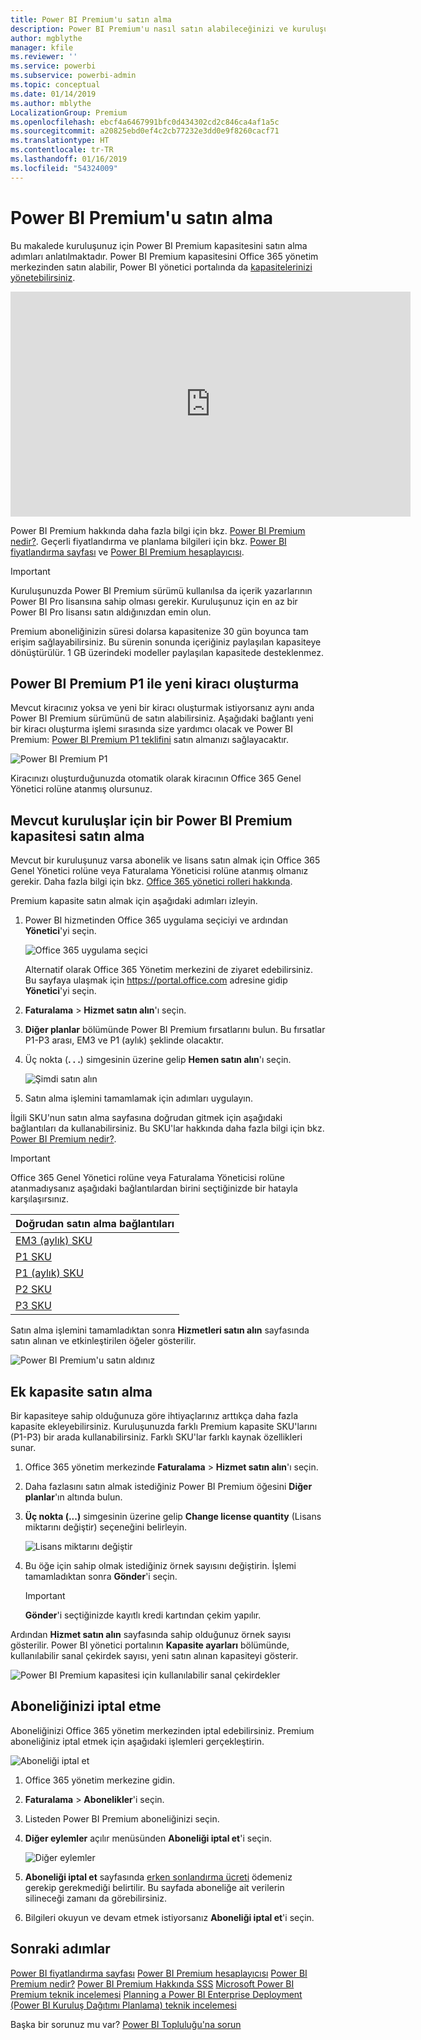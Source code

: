 ```yaml
---
title: Power BI Premium'u satın alma
description: Power BI Premium'u nasıl satın alabileceğinizi ve kuruluşunuzun tamamı için içerik erişimini nasıl sağlayabileceğinizi öğrenin.
author: mgblythe
manager: kfile
ms.reviewer: ''
ms.service: powerbi
ms.subservice: powerbi-admin
ms.topic: conceptual
ms.date: 01/14/2019
ms.author: mblythe
LocalizationGroup: Premium
ms.openlocfilehash: ebcf4a6467991bfc0d434302cd2c846ca4af1a5c
ms.sourcegitcommit: a20825ebd0ef4c2cb77232e3dd0e9f8260cacf71
ms.translationtype: HT
ms.contentlocale: tr-TR
ms.lasthandoff: 01/16/2019
ms.locfileid: "54324009"
---
```

# <a name="how-to-purchase-power-bi-premium"></a>Power BI Premium'u satın alma

Bu makalede kuruluşunuz için Power BI Premium kapasitesini satın alma adımları anlatılmaktadır. Power BI Premium kapasitesini Office 365 yönetim merkezinden satın alabilir, Power BI yönetici portalında da [kapasitelerinizi yönetebilirsiniz](service-admin-premium-manage.md).

<iframe width="640" height="360" src="https://www.youtube.com/embed/NkvYs5Qp4iA?rel=0&amp;showinfo=0" frameborder="0" allowfullscreen></iframe>

Power BI Premium hakkında daha fazla bilgi için bkz. [Power BI Premium nedir?](service-premium.md). Geçerli fiyatlandırma ve planlama bilgileri için bkz. [Power BI fiyatlandırma sayfası](https://powerbi.microsoft.com/pricing/) ve [Power BI Premium hesaplayıcısı](https://powerbi.microsoft.com/calculator/).

> [!IMPORTANT]
> Kuruluşunuzda Power BI Premium sürümü kullanılsa da içerik yazarlarının Power BI Pro lisansına sahip olması gerekir. Kuruluşunuz için en az bir Power BI Pro lisansı satın aldığınızdan emin olun.
>
>Premium aboneliğinizin süresi dolarsa kapasitenize 30 gün boyunca tam erişim sağlayabilirsiniz. Bu sürenin sonunda içeriğiniz paylaşılan kapasiteye dönüştürülür. 1 GB üzerindeki modeller paylaşılan kapasitede desteklenmez.

## <a name="create-a-new-tenant-with-power-bi-premium-p1"></a>Power BI Premium P1 ile yeni kiracı oluşturma

Mevcut kiracınız yoksa ve yeni bir kiracı oluşturmak istiyorsanız aynı anda Power BI Premium sürümünü de satın alabilirsiniz. Aşağıdaki bağlantı yeni bir kiracı oluşturma işlemi sırasında size yardımcı olacak ve Power BI Premium: [Power BI Premium P1 teklifini](https://signup.microsoft.com/Signup?OfferId=b3ec5615-cc11-48de-967d-8d79f7cb0af1) satın almanızı sağlayacaktır.

![Power BI Premium P1](media/service-admin-premium-purchase/premium-purchase-with-tenant.png)

Kiracınızı oluşturduğunuzda otomatik olarak kiracının Office 365 Genel Yönetici rolüne atanmış olursunuz.

## <a name="purchase-a-power-bi-premium-capacity-for-an-existing-organization"></a>Mevcut kuruluşlar için bir Power BI Premium kapasitesi satın alma

Mevcut bir kuruluşunuz varsa abonelik ve lisans satın almak için Office 365 Genel Yönetici rolüne veya Faturalama Yöneticisi rolüne atanmış olmanız gerekir. Daha fazla bilgi için bkz. [Office 365 yönetici rolleri hakkında](https://support.office.com/article/About-Office-365-admin-roles-da585eea-f576-4f55-a1e0-87090b6aaa9d).

Premium kapasite satın almak için aşağıdaki adımları izleyin.

1. Power BI hizmetinden Office 365 uygulama seçiciyi ve ardından **Yönetici**'yi seçin.

    ![Office 365 uygulama seçici](media/service-admin-premium-purchase/o365-app-picker.png)

    Alternatif olarak Office 365 Yönetim merkezini de ziyaret edebilirsiniz. Bu sayfaya ulaşmak için https://portal.office.com adresine gidip **Yönetici**'yi seçin.

1. **Faturalama** > **Hizmet satın alın**'ı seçin.

1. **Diğer planlar** bölümünde Power BI Premium fırsatlarını bulun. Bu fırsatlar P1-P3 arası, EM3 ve P1 (aylık) şeklinde olacaktır.

1. Üç nokta (**. . .**) simgesinin üzerine gelip **Hemen satın alın**'ı seçin.

    ![Şimdi satın alın](media/service-admin-premium-purchase/premium-purchase.png)

1. Satın alma işlemini tamamlamak için adımları uygulayın.

İlgili SKU'nun satın alma sayfasına doğrudan gitmek için aşağıdaki bağlantıları da kullanabilirsiniz. Bu SKU'lar hakkında daha fazla bilgi için bkz. [Power BI Premium nedir?](service-premium.md#premium-capacity-nodes).

> [!IMPORTANT]
> Office 365 Genel Yönetici rolüne veya Faturalama Yöneticisi rolüne atanmadıysanız aşağıdaki bağlantılardan birini seçtiğinizde bir hatayla karşılaşırsınız.

| Doğrudan satın alma bağlantıları |
| --- |
| [EM3 (aylık) SKU](https://portal.office.com/commerce/completeorder.aspx?OfferId=4004702D-749C-4F74-BF47-3048F1833780&adminportal=1) |
| [P1 SKU](https://portal.office.com/commerce/completeorder.aspx?OfferId=b3ec5615-cc11-48de-967d-8d79f7cb0af1&adminportal=1) |
| [P1 (aylık) SKU](https://portal.office.com/commerce/completeorder.aspx?OfferId=E4C8EDD3-74A1-4D42-A738-C647972FBE81&adminportal=1) |
| [P2 SKU](https://portal.office.com/commerce/completeorder.aspx?OfferId=062F2AA7-B4BC-4B0E-980F-2072102D8605&adminportal=1) |
| [P3 SKU](https://portal.office.com/commerce/completeorder.aspx?OfferId=40c7d673-375c-42a1-84ca-f993a524fed0&adminportal=1) |

Satın alma işlemini tamamladıktan sonra **Hizmetleri satın alın** sayfasında satın alınan ve etkinleştirilen öğeler gösterilir.

![Power BI Premium'u satın aldınız](media/service-admin-premium-purchase/premium-purchased.png)

## <a name="purchase-additional-capacities"></a>Ek kapasite satın alma

Bir kapasiteye sahip olduğunuza göre ihtiyaçlarınız arttıkça daha fazla kapasite ekleyebilirsiniz. Kuruluşunuzda farklı Premium kapasite SKU'larını (P1-P3) bir arada kullanabilirsiniz. Farklı SKU'lar farklı kaynak özellikleri sunar.

1. Office 365 yönetim merkezinde **Faturalama** > **Hizmet satın alın**'ı seçin.

1. Daha fazlasını satın almak istediğiniz Power BI Premium öğesini **Diğer planlar**'ın altında bulun.

1. **Üç nokta (...)** simgesinin üzerine gelip **Change license quantity** (Lisans miktarını değiştir) seçeneğini belirleyin.

    ![Lisans miktarını değiştir](media/service-admin-premium-purchase/premium-purchase-more.png)

1. Bu öğe için sahip olmak istediğiniz örnek sayısını değiştirin. İşlemi tamamladıktan sonra **Gönder**'i seçin.

   > [!IMPORTANT]
   > **Gönder**'i seçtiğinizde kayıtlı kredi kartından çekim yapılır.

Ardından **Hizmet satın alın** sayfasında sahip olduğunuz örnek sayısı gösterilir. Power BI yönetici portalının **Kapasite ayarları** bölümünde, kullanılabilir sanal çekirdek sayısı, yeni satın alınan kapasiteyi gösterir.

![Power BI Premium kapasitesi için kullanılabilir sanal çekirdekler](media/service-admin-premium-purchase/premium-capacities.png)

## <a name="cancel-your-subscription"></a>Aboneliğinizi iptal etme

Aboneliğinizi Office 365 yönetim merkezinden iptal edebilirsiniz. Premium aboneliğiniz iptal etmek için aşağıdaki işlemleri gerçekleştirin.

![Aboneliği iptal et](media/service-admin-premium-purchase/premium-cancel-subscription.png)

1. Office 365 yönetim merkezine gidin.

1. **Faturalama** > **Abonelikler**'i seçin.

1. Listeden Power BI Premium aboneliğinizi seçin.

1. **Diğer eylemler** açılır menüsünden **Aboneliği iptal et**'i seçin.

    ![Diğer eylemler](media/service-admin-premium-purchase/o365-more-actions.png)

1. **Aboneliği iptal et** sayfasında [erken sonlandırma ücreti](https://support.office.com/article/early-termination-fees-6487d4de-401a-466f-8bc3-c0beb5cc40d3) ödemeniz gerekip gerekmediği belirtilir. Bu sayfada aboneliğe ait verilerin silineceği zamanı da görebilirsiniz.

1. Bilgileri okuyun ve devam etmek istiyorsanız **Aboneliği iptal et**'i seçin.

## <a name="next-steps"></a>Sonraki adımlar

[Power BI fiyatlandırma sayfası](https://powerbi.microsoft.com/pricing/)
[Power BI Premium hesaplayıcısı](https://powerbi.microsoft.com/calculator/)
[Power BI Premium nedir?](service-premium.md)
[Power BI Premium Hakkında SSS](service-premium-faq.md)
[Microsoft Power BI Premium teknik incelemesi](https://aka.ms/pbipremiumwhitepaper)
[Planning a Power BI Enterprise Deployment (Power BI Kuruluş Dağıtımı Planlama) teknik incelemesi](https://aka.ms/pbienterprisedeploy)

Başka bir sorunuz mu var? [Power BI Topluluğu'na sorun](http://community.powerbi.com/)